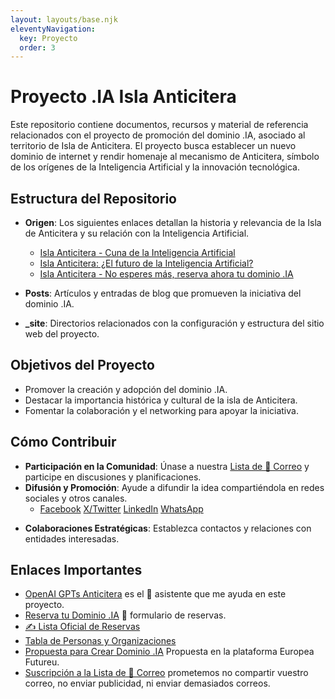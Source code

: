 ```yaml
---
layout: layouts/base.njk
eleventyNavigation:
  key: Proyecto
  order: 3
---
```

# Proyecto .IA Isla Anticitera 

Este repositorio contiene documentos, recursos y material de referencia relacionados con el proyecto de promoción del dominio .IA, asociado al territorio de Isla de Anticitera. El proyecto busca establecer un nuevo dominio de internet y rendir homenaje al mecanismo de Anticitera, símbolo de los orígenes de la Inteligencia Artificial y la innovación tecnológica.

## Estructura del Repositorio

- **Origen**: Los siguientes enlaces detallan la historia y relevancia de la Isla de Anticitera y su relación con la Inteligencia Artificial.
  - [Isla Anticitera - Cuna de la Inteligencia Artificial](https://deft.work/blog/2022/09/16/isla-anticitera-cuna-de-la-inteligencia-artificial/)
  - [Isla Anticitera: ¿El futuro de la Inteligencia Artificial?](https://deft.work/blog/2023/04/03/isla-anticitera-el-futuro-de-la-inteligencia-artificial/)
  - [Isla Anticitera - No esperes más, reserva ahora tu dominio .IA](https://deft.work/blog/2023/04/13/isla-anticitera-no-esperes-m%C3%A1s-reserva-ahora-tu-dominio-.ia/)

- **Posts**: Artículos y entradas de blog que promueven la iniciativa del dominio .IA.

- **_site**: Directorios relacionados con la configuración y estructura del sitio web del proyecto.

## Objetivos del Proyecto

- Promover la creación y adopción del dominio .IA.
- Destacar la importancia histórica y cultural de la isla de Anticitera.
- Fomentar la colaboración y el networking para apoyar la iniciativa.

## Cómo Contribuir

- **Participación en la Comunidad**: Únase a nuestra [Lista de 📧 Correo](https://docs.google.com/forms/d/e/1FAIpQLSeptFS3-XMVTeBFQzDEl1O55hkXhtOgYmMSEfpLLJk11UZEOA/viewform?usp=sf_link) y participe en discusiones y planificaciones.
- **Difusión y Promoción**: Ayude a difundir la idea compartiéndola en redes sociales y otros canales.
  - [Facebook](https://www.facebook.com/sharer/sharer.php?u=https://anticitera.deft.work) [X/Twitter](https://twitter.com/intent/tweet?url=https://anticitera.deft.work&text=.IA%20Isla%20Anticitera) [LinkedIn](https://www.linkedin.com/shareArticle?mini=true&url=https://anticitera.deft.work&title=.IA%20Isla%20Anticitera&summary=Descripción%20personalizada) [WhatsApp](https://api.whatsapp.com/send?text=https://anticitera.deft.work)
<!-- {% icon "simpleicon:facebook", class="icon_plus" %} Facebook {% icon "simpleicon:x", class="icon_plus" %} X/Twitter {% icon "simpleicon:linkedin", class="icon_plus" %} LinkedIn {% icon "simpleicon:whatsapp", class="icon_plus" %} WhatsApp -->

- **Colaboraciones Estratégicas**: Establezca contactos y relaciones con entidades interesadas.

## Enlaces Importantes

- [OpenAI GPTs Anticitera](https://chat.openai.com/g/g-fnpHOClUW-anticitera) es el 🤖 asistente que me ayuda en este proyecto.
- [Reserva tu Dominio .IA](https://docs.google.com/forms/d/e/1FAIpQLScj1paIvOUbqugD76fKncZ65ZOqL-f5bILycZComuxKhJeRPg/viewform?usp=sf_link) 📄 formulario de reservas.
- [✍️ Lista Oficial de Reservas](https://docs.google.com/spreadsheets/d/1y-aLEKfQySJeDgZd4QeHa57G9P9Pp4mqWhLJSqxcB0o/edit?usp=sharing)
- [Tabla de Personas y Organizaciones](https://docs.google.com/spreadsheets/d/1-6lBWrMexLKKDpfI2u8zKnvit3mXeZT9Zs6ngZk4glI/edit?usp=sharing)
- [Propuesta para Crear Dominio .IA](https://futureu.europa.eu/processes/Digital/f/15/proposals/27592?locale=es) Propuesta en la plataforma Europea Futureu.
- [Suscripción a la Lista de 📧 Correo](https://docs.google.com/forms/d/e/1FAIpQLSeptFS3-XMVTeBFQzDEl1O55hkXhtOgYmMSEfpLLJk11UZEOA/viewform?usp=sf_link) prometemos no compartir vuestro correo, no enviar publicidad, ni enviar demasiados correos.
